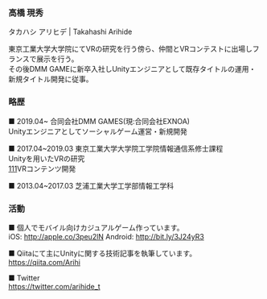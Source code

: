 ### 高橋 現秀
タカハシ アリヒデ | Takahashi Arihide

東京工業大学大学院にてVRの研究を行う傍ら、仲間とVRコンテストに出場しフランスで展示を行う。\
その後DMM GAMEに新卒入社しUnityエンジニアとして既存タイトルの運用・新規タイトル開発に従事。

### 略歴
■ 2019.04~        合同会社DMM GAMES(現:合同会社EXNOA)\
Unityエンジニアとしてソーシャルゲーム運営・新規開発

■ 2017.04~2019.03 東京工業大学大学院工学院情報通信系修士課程\
Unityを用いたVRの研究\
[111](http://ivrc.net/archive/gomu-gomu-shooting2017/)VRコンテンツ開発

■ 2013.04~2017.03 芝浦工業大学工学部情報工学科

### 活動

■ 個人でモバイル向けカジュアルゲーム作っています。\
iOS:        http://apple.co/3peu2lN
Android:    http://bit.ly/3J24yR3

■ Qiitaにて主にUnityに関する技術記事を執筆しています。\
https://qiita.com/Arihi

■ Twitter\
https://twitter.com/arihide_t
